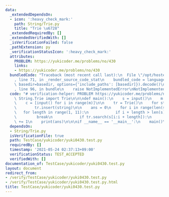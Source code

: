 ```yaml
---
data:
  _extendedDependsOn:
  - icon: ':heavy_check_mark:'
    path: String/Trie.py
    title: "Trie \u6728"
  _extendedRequiredBy: []
  _extendedVerifiedWith: []
  _isVerificationFailed: false
  _pathExtension: py
  _verificationStatusIcon: ':heavy_check_mark:'
  attributes:
    PROBLEM: https://yukicoder.me/problems/no/430
    links:
    - https://yukicoder.me/problems/no/430
  bundledCode: "Traceback (most recent call last):\n  File \"/opt/hostedtoolcache/Python/3.10.6/x64/lib/python3.10/site-packages/onlinejudge_verify/documentation/build.py\"\
    , line 71, in _render_source_code_stat\n    bundled_code = language.bundle(stat.path,\
    \ basedir=basedir, options={'include_paths': [basedir]}).decode()\n  File \"/opt/hostedtoolcache/Python/3.10.6/x64/lib/python3.10/site-packages/onlinejudge_verify/languages/python.py\"\
    , line 96, in bundle\n    raise NotImplementedError\nNotImplementedError\n"
  code: "# verification-helper: PROBLEM https://yukicoder.me/problems/no/430\nfrom\
    \ String.Trie import Trie\n\n\ndef main():\n    s = input()\n    m = int(input())\n\
    \    c = [input() for i in range(m)]\n\n    tr = Trie()\n    for string in c:\n\
    \        tr.insert(string)\n\n    ans = 0\n    for i in range(len(s)):\n     \
    \   for length in range(1, 11):\n            if i + length > len(s):\n       \
    \         break\n            if tr.search(s[i:i + length]):\n                ans\
    \ += 1\n    print(ans)\n\n\nif __name__ == '__main__':\n    main()\n\n"
  dependsOn:
  - String/Trie.py
  isVerificationFile: true
  path: TestCase/yukicoder/yuki0430.test.py
  requiredBy: []
  timestamp: '2021-05-24 02:37:13+09:00'
  verificationStatus: TEST_ACCEPTED
  verifiedWith: []
documentation_of: TestCase/yukicoder/yuki0430.test.py
layout: document
redirect_from:
- /verify/TestCase/yukicoder/yuki0430.test.py
- /verify/TestCase/yukicoder/yuki0430.test.py.html
title: TestCase/yukicoder/yuki0430.test.py
---
```

